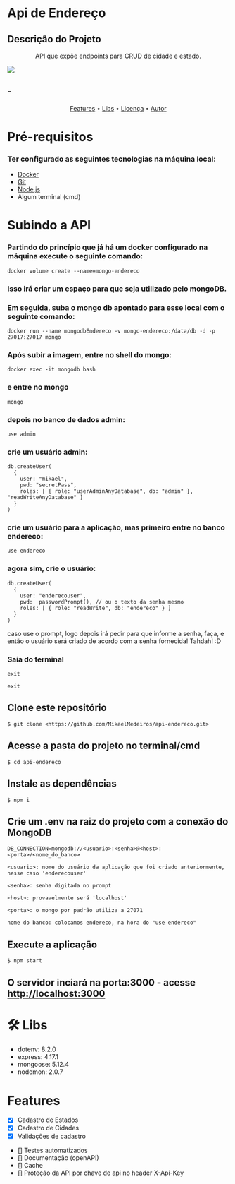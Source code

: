 # Api de Endereço
## Descrição do Projeto
<p align="center">API que expõe endpoints para CRUD de cidade e estado.</p>

<img src="https://img.shields.io/static/v1?label=API&message=Mikael&color=73459c1&style=for-the-badge&logo=ghost"/>

## - 

<p align="center">
 <a href="#Features">Features</a> •
 <a href="#Libs">Libs</a> • 
 <a href="#licenc-a">Licença</a> • 
 <a href="#autor">Autor</a>
</p>

# Pré-requisitos
### Ter configurado as seguintes tecnologias na máquina local:
- [Docker](https://www.docker.com/) 
- [Git](https://git-scm.com)
- [Node.js](https://nodejs.org/en/)
- Algum terminal (cmd)

# Subindo a API

### Partindo do princípio que já há um docker configurado na máquina execute o seguinte comando: 

```
docker volume create --name=mongo-endereco
```

### Isso irá criar um espaço para que seja utilizado pelo mongoDB.

### Em seguida, suba o mongo db apontado para esse local com o seguinte comando: 
```
docker run --name mongodbEndereco -v mongo-endereco:/data/db -d -p 27017:27017 mongo
```

### Após subir a imagem, entre no shell do mongo: 
```
docker exec -it mongodb bash
```

### e entre no mongo
```
mongo
```

### depois no banco de dados admin: 
```
use admin
```
### crie um usuário admin: 
```
db.createUser(
  {
    user: "mikael",
    pwd: "secretPass",
    roles: [ { role: "userAdminAnyDatabase", db: "admin" }, "readWriteAnyDatabase" ]
  }
)
```
### crie um usuário para a aplicação, mas primeiro entre no banco endereco: 
```
use endereco
```
### agora sim, crie o usuário:
```
db.createUser(
  {
    user: "enderecouser",
    pwd:  passwordPrompt(), // ou o texto da senha mesmo 
    roles: [ { role: "readWrite", db: "endereco" } ]
  }
)
```
caso use o prompt, logo depois irá pedir para que informe a senha, faça, e então o usuário será criado de acordo com a senha fornecida! Tahdah! :D

### Saia do terminal
```
exit

exit
```

## Clone este repositório
```
$ git clone <https://github.com/MikaelMedeiros/api-endereco.git>
```

## Acesse a pasta do projeto no terminal/cmd
```
$ cd api-endereco
```
## Instale as dependências
```
$ npm i
```

## Crie um .env na raiz do projeto com a conexão do MongoDB
```
DB_CONNECTION=mongodb://<usuario>:<senha>@<host>:<porta>/<nome_do_banco>
```

`<usuario>: nome do usuário da aplicação que foi criado anteriormente, nesse caso 'enderecouser'`

`<senha>: senha digitada no prompt`

`<host>: provavelmente será 'localhost'`

`<porta>: o mongo por padrão utiliza a 27071`

`nome do banco: colocamos endereco, na hora do "use endereco"`

## Execute a aplicação
```
$ npm start
```

## O servidor inciará na porta:3000 - acesse <http://localhost:3000> 


# 🛠 Libs

- dotenv: 8.2.0
- express: 4.17.1
- mongoose: 5.12.4
- nodemon: 2.0.7

# Features

- [x] Cadastro de Estados
- [x] Cadastro de Cidades
- [x] Validações de cadastro 
- [] Testes automatizados
- [] Documentação (openAPI)
- [] Cache
- [] Proteção da API por chave de api no header X-Api-Key